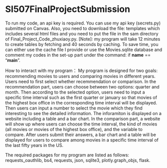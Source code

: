 # SI507FinalProjectSubmission

To run my code, an api key is required. You can use my api key (secrets.py) submitted on Canvas. Also, you need to download the file: templates which includes several html files and you need to put the file in the sam directory of Final_Project_Code_zhuxiaoy.py.
[Note]: my program will take 12 minutes to create tables by fetching and 40 seconds by caching. To save time, you can either use the cache file I provide or use the Movies.sqlite database and comment my codes in the set-up part under the command: if __name__ == “__main__”.

How to interact with my program：
My program is designed for two goals: recommending movies to users and comparing movies in different years. Users need to first select whether recemmendation or comparison. In the recommendation part, users can choose between two options: quarter and month. Then according to the selected option, users need to input a specific time interval such as the first quarter or january so that movies of the highest box office in the corresponding time interval will be displayed. Then users can input a number to select the movie which they find interesting to see the detailed information. The inforamiton is displayed on a website including a table and a bar chart. In the comparison part, a website will show up where users can choose the time interval, the kind of movies (all movies or movies of the highest box office), and the variable to compare. After users submit their answers, a bar chart and a table will be displayed for users to compare among movies in a specific time interval of the last fifty years in the US.

The required packages for my program are listed as follows: requests_oauthlib, bs4, requests, json, sqlite3, plotly.graph_objs, flask.
